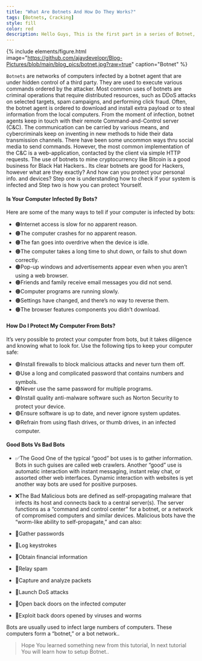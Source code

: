 ```yaml
---
title: "What Are Botnets And How Do They Works?"
tags: [Botnets, Cracking]
style: fill
color: red
description: Hello Guys, This is the first part in a series of Botnet, In this part we will Discuss what actually Botnet is and how does work.
---
```


{% include elements/figure.html image="https://github.com/ajaydevelopr/Blog-Pictures/blob/main/blog_pics/botnet.jpg?raw=true" caption="Botnet" %}

``Botnets`` are networks of computers infected by a botnet agent that are under hidden control of a third party. They are used to execute various commands ordered by the attacker. Most common uses of botnets are criminal operations that require distributed resources, such as DDoS attacks on selected targets, spam campaigns, and performing click fraud. Often, the botnet agent is ordered to download and install extra payload or to steal information from the local computers.
From the moment of infection, botnet agents keep in touch with their remote Command-and-Control server (C&C). The communication can be carried by various means, and cybercriminals keep on inventing in new methods to hide their data transmission channels. There have been some uncommon ways thru social media to send commands. However, the most common implementation of the C&C is a web-application, contacted by the client via simple HTTP requests. The use of botnets to mine cryptocurrency like Bitcoin is a good business for Black Hat Hackers..
Its clear botnets are good for Hackers, however what are they exactly? And how can you protect your personal info. and devices?
Step one is understanding how to check if your system is infected and Step two is how you can protect Yourself.


#### Is Your Computer Infected By Bots? 
Here are some of the many ways to tell if your computer is infected by bots:
* 🟠Internet access is slow for no apparent reason.
* 🟠The computer crashes for no apparent reason.
* 🟠The fan goes into overdrive when the device is idle.
* 🟠The computer takes a long time to shut down, or fails to shut down correctly.
* 🟠Pop-up windows and advertisements appear even when you aren’t using a web browser.
* 🟠Friends and family receive email messages you did not send.
* 🟠Computer programs are running slowly.
* 🟠Settings have changed, and there’s no way to reverse them.
* 🟠The browser features components you didn’t download.

#### How Do I Protect My Computer From Bots? 
It’s very possible to protect your computer from bots, but it takes diligence and knowing what to look for. Use the following tips to keep your computer safe:

* 🟣Install firewalls to block malicious attacks and never turn them off.
* 🟣Use a long and complicated password that contains numbers and symbols.
* 🟣Never use the same password for multiple programs.
* 🟣Install quality anti-malware software such as Norton Security to protect your device.
* 🟣Ensure software is up to date, and never ignore system updates.
* 🟣Refrain from using flash drives, or thumb drives, in an infected computer.


#### Good Bots Vs Bad Bots 
* ✅The Good
One of the typical “good” bot uses is to gather information. Bots in such guises are called web crawlers. Another “good” use is automatic interaction with instant messaging, instant relay chat, or assorted other web interfaces. Dynamic interaction with websites is yet another way bots are used for positive purposes.

* ❌The Bad
Malicious bots are defined as self-propagating malware that infects its host and connects back to a central server(s). The server functions as a “command and control center” for a botnet, or a network of compromised computers and similar devices. Malicious bots have the “worm-like ability to self-propagate,” and can also:

* 🔴Gather passwords
* 🔴Log keystrokes
* 🔴Obtain financial information
* 🔴Relay spam
* 🔴Capture and analyze packets
* 🔴Launch DoS attacks
* 🔴Open back doors on the infected computer
* 🔴Exploit back doors opened by viruses and worms

Bots are usually used to infect large numbers of computers. These computers form a “botnet,” or a bot network..

> Hope You learned something new from this tutorial, In next tutorial You will learn how to setup Botnet..